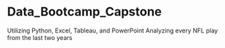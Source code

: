 # Data_Bootcamp_Capstone
Utilizing Python, Excel, Tableau, and PowerPoint
Analyzing every NFL play from the last two years
